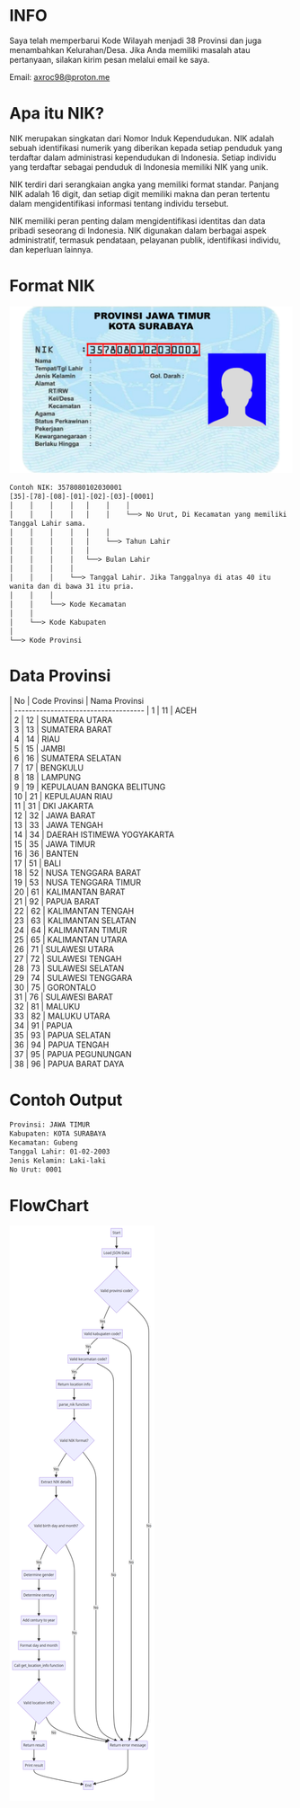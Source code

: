# INFO
Saya telah memperbarui Kode Wilayah menjadi 38 Provinsi dan juga menambahkan Kelurahan/Desa. Jika Anda memiliki masalah atau pertanyaan, silakan kirim pesan melalui email ke saya.

Email: axroc98@proton.me

# Apa itu NIK?
NIK merupakan singkatan dari Nomor Induk Kependudukan. NIK adalah sebuah identifikasi numerik yang diberikan kepada setiap penduduk yang terdaftar dalam administrasi kependudukan di Indonesia. Setiap individu yang terdaftar sebagai penduduk di Indonesia memiliki NIK yang unik.

NIK terdiri dari serangkaian angka yang memiliki format standar. Panjang NIK adalah 16 digit, dan setiap digit memiliki makna dan peran tertentu dalam mengidentifikasi informasi tentang individu tersebut.

NIK memiliki peran penting dalam mengidentifikasi identitas dan data pribadi seseorang di Indonesia. NIK digunakan dalam berbagai aspek administratif, termasuk pendataan, pelayanan publik, identifikasi individu, dan keperluan lainnya.

# Format NIK

![Foto Format NIK di KTP](format_nik_ktp.png)
```
Contoh NIK: 3578080102030001
[35]-[78]-[08]-[01]-[02]-[03]-[0001]
│    │    │    │   │    │    │
│    │    │    │   │    │    └──> No Urut, Di Kecamatan yang memiliki Tanggal Lahir sama.
│    │    │    │   │    │ 
│    │    │    │   │    └──> Tahun Lahir
│    │    │    │   │
│    │    │    │   └──> Bulan Lahir
│    │    │    │
│    │    │    └──> Tanggal Lahir. Jika Tanggalnya di atas 40 itu wanita dan di bawa 31 itu pria.
│    │    │
│    │    └──> Kode Kecamatan
│    │
│    └──> Kode Kabupaten
│
└──> Kode Provinsi
```

# Data Provinsi
| No   | Code Provinsi | Nama Provinsi               
| ------------------------------------
| 1    | 11            | ACEH                         
| 2    | 12            | SUMATERA UTARA               
| 3    | 13            | SUMATERA BARAT               
| 4    | 14            | RIAU                         
| 5    | 15            | JAMBI                        
| 6    | 16            | SUMATERA SELATAN             
| 7    | 17            | BENGKULU                     
| 8    | 18            | LAMPUNG                      
| 9    | 19            | KEPULAUAN BANGKA BELITUNG    
| 10   | 21            | KEPULAUAN RIAU               
| 11   | 31            | DKI JAKARTA                  
| 12   | 32            | JAWA BARAT                   
| 13   | 33            | JAWA TENGAH                  
| 14   | 34            | DAERAH ISTIMEWA YOGYAKARTA   
| 15   | 35            | JAWA TIMUR                   
| 16   | 36            | BANTEN                       
| 17   | 51            | BALI                         
| 18   | 52            | NUSA TENGGARA BARAT          
| 19   | 53            | NUSA TENGGARA TIMUR          
| 20   | 61            | KALIMANTAN BARAT             
| 21   | 92            | PAPUA BARAT                  
| 22   | 62            | KALIMANTAN TENGAH            
| 23   | 63            | KALIMANTAN SELATAN           
| 24   | 64            | KALIMANTAN TIMUR             
| 25   | 65            | KALIMANTAN UTARA             
| 26   | 71            | SULAWESI UTARA               
| 27   | 72            | SULAWESI TENGAH              
| 28   | 73            | SULAWESI SELATAN             
| 29   | 74            | SULAWESI TENGGARA            
| 30   | 75            | GORONTALO                    
| 31   | 76            | SULAWESI BARAT               
| 32   | 81            | MALUKU                       
| 33   | 82            | MALUKU UTARA                 
| 34   | 91            | PAPUA                        
| 35   | 93            | PAPUA SELATAN                
| 36   | 94            | PAPUA TENGAH                 
| 37   | 95            | PAPUA PEGUNUNGAN             
| 38   | 96            | PAPUA BARAT DAYA             


# Contoh Output
```
Provinsi: JAWA TIMUR
Kabupaten: KOTA SURABAYA
Kecamatan: Gubeng
Tanggal Lahir: 01-02-2003
Jenis Kelamin: Laki-laki
No Urut: 0001
```

# FlowChart

![FlowChart Mermaid Diagram](flowchart_mermaid_diagram.png)